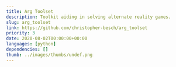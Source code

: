 ```yaml
---
title: Arg Toolset
description: Toolkit aiding in solving alternate reality games.
slug: arg_toolset
link: https://github.com/christopher-besch/arg_toolset
priority: 3
date: 2020-08-02T00:00:00+00:00
languages: [python]
dependencies: []
thumb: ../images/thumbs/undef.png
---
```


